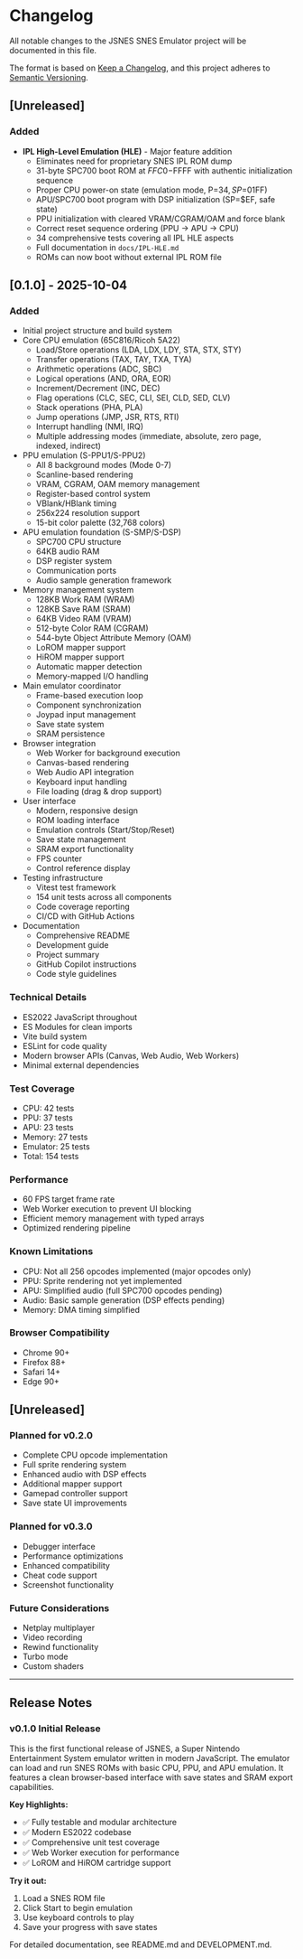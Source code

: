 # Changelog

All notable changes to the JSNES SNES Emulator project will be documented in this file.

The format is based on [Keep a Changelog](https://keepachangelog.com/en/1.0.0/),
and this project adheres to [Semantic Versioning](https://semver.org/spec/v2.0.0.html).

## [Unreleased]

### Added
- **IPL High-Level Emulation (HLE)** - Major feature addition
  - Eliminates need for proprietary SNES IPL ROM dump
  - 31-byte SPC700 boot ROM at $FFC0-$FFFF with authentic initialization sequence
  - Proper CPU power-on state (emulation mode, P=$34, SP=$01FF)
  - APU/SPC700 boot program with DSP initialization (SP=$EF, safe state)
  - PPU initialization with cleared VRAM/CGRAM/OAM and force blank
  - Correct reset sequence ordering (PPU → APU → CPU)
  - 34 comprehensive tests covering all IPL HLE aspects
  - Full documentation in `docs/IPL-HLE.md`
  - ROMs can now boot without external IPL ROM file

## [0.1.0] - 2025-10-04

### Added
- Initial project structure and build system
- Core CPU emulation (65C816/Ricoh 5A22)
  - Load/Store operations (LDA, LDX, LDY, STA, STX, STY)
  - Transfer operations (TAX, TAY, TXA, TYA)
  - Arithmetic operations (ADC, SBC)
  - Logical operations (AND, ORA, EOR)
  - Increment/Decrement (INC, DEC)
  - Flag operations (CLC, SEC, CLI, SEI, CLD, SED, CLV)
  - Stack operations (PHA, PLA)
  - Jump operations (JMP, JSR, RTS, RTI)
  - Interrupt handling (NMI, IRQ)
  - Multiple addressing modes (immediate, absolute, zero page, indexed, indirect)
- PPU emulation (S-PPU1/S-PPU2)
  - All 8 background modes (Mode 0-7)
  - Scanline-based rendering
  - VRAM, CGRAM, OAM memory management
  - Register-based control system
  - VBlank/HBlank timing
  - 256x224 resolution support
  - 15-bit color palette (32,768 colors)
- APU emulation foundation (S-SMP/S-DSP)
  - SPC700 CPU structure
  - 64KB audio RAM
  - DSP register system
  - Communication ports
  - Audio sample generation framework
- Memory management system
  - 128KB Work RAM (WRAM)
  - 128KB Save RAM (SRAM)
  - 64KB Video RAM (VRAM)
  - 512-byte Color RAM (CGRAM)
  - 544-byte Object Attribute Memory (OAM)
  - LoROM mapper support
  - HiROM mapper support
  - Automatic mapper detection
  - Memory-mapped I/O handling
- Main emulator coordinator
  - Frame-based execution loop
  - Component synchronization
  - Joypad input management
  - Save state system
  - SRAM persistence
- Browser integration
  - Web Worker for background execution
  - Canvas-based rendering
  - Web Audio API integration
  - Keyboard input handling
  - File loading (drag & drop support)
- User interface
  - Modern, responsive design
  - ROM loading interface
  - Emulation controls (Start/Stop/Reset)
  - Save state management
  - SRAM export functionality
  - FPS counter
  - Control reference display
- Testing infrastructure
  - Vitest test framework
  - 154 unit tests across all components
  - Code coverage reporting
  - CI/CD with GitHub Actions
- Documentation
  - Comprehensive README
  - Development guide
  - Project summary
  - GitHub Copilot instructions
  - Code style guidelines

### Technical Details
- ES2022 JavaScript throughout
- ES Modules for clean imports
- Vite build system
- ESLint for code quality
- Modern browser APIs (Canvas, Web Audio, Web Workers)
- Minimal external dependencies

### Test Coverage
- CPU: 42 tests
- PPU: 37 tests
- APU: 23 tests
- Memory: 27 tests
- Emulator: 25 tests
- Total: 154 tests

### Performance
- 60 FPS target frame rate
- Web Worker execution to prevent UI blocking
- Efficient memory management with typed arrays
- Optimized rendering pipeline

### Known Limitations
- CPU: Not all 256 opcodes implemented (major opcodes only)
- PPU: Sprite rendering not yet implemented
- APU: Simplified audio (full SPC700 opcodes pending)
- Audio: Basic sample generation (DSP effects pending)
- Memory: DMA timing simplified

### Browser Compatibility
- Chrome 90+
- Firefox 88+
- Safari 14+
- Edge 90+

## [Unreleased]

### Planned for v0.2.0
- Complete CPU opcode implementation
- Full sprite rendering system
- Enhanced audio with DSP effects
- Additional mapper support
- Gamepad controller support
- Save state UI improvements

### Planned for v0.3.0
- Debugger interface
- Performance optimizations
- Enhanced compatibility
- Cheat code support
- Screenshot functionality

### Future Considerations
- Netplay multiplayer
- Video recording
- Rewind functionality
- Turbo mode
- Custom shaders

---

## Release Notes

### v0.1.0 Initial Release
This is the first functional release of JSNES, a Super Nintendo Entertainment System emulator written in modern JavaScript. The emulator can load and run SNES ROMs with basic CPU, PPU, and APU emulation. It features a clean browser-based interface with save states and SRAM export capabilities.

**Key Highlights:**
- ✅ Fully testable and modular architecture
- ✅ Modern ES2022 codebase
- ✅ Comprehensive unit test coverage
- ✅ Web Worker execution for performance
- ✅ LoROM and HiROM cartridge support

**Try it out:**
1. Load a SNES ROM file
2. Click Start to begin emulation
3. Use keyboard controls to play
4. Save your progress with save states

For detailed documentation, see README.md and DEVELOPMENT.md.
